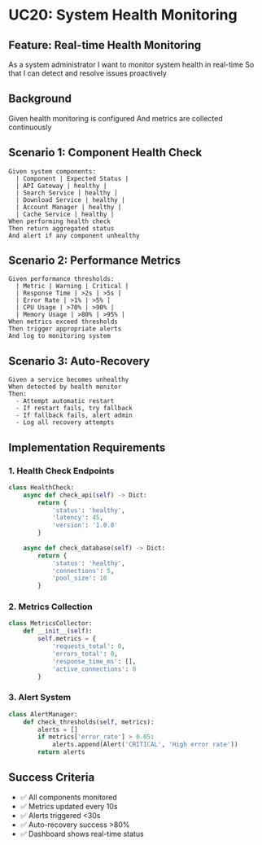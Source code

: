 # UC20: System Health Monitoring

## Feature: Real-time Health Monitoring
As a system administrator
I want to monitor system health in real-time
So that I can detect and resolve issues proactively

## Background
Given health monitoring is configured
And metrics are collected continuously

## Scenario 1: Component Health Check
```gherkin
Given system components:
  | Component | Expected Status |
  | API Gateway | healthy |
  | Search Service | healthy |
  | Download Service | healthy |
  | Account Manager | healthy |
  | Cache Service | healthy |
When performing health check
Then return aggregated status
And alert if any component unhealthy
```

## Scenario 2: Performance Metrics
```gherkin
Given performance thresholds:
  | Metric | Warning | Critical |
  | Response Time | >2s | >5s |
  | Error Rate | >1% | >5% |
  | CPU Usage | >70% | >90% |
  | Memory Usage | >80% | >95% |
When metrics exceed thresholds
Then trigger appropriate alerts
And log to monitoring system
```

## Scenario 3: Auto-Recovery
```gherkin
Given a service becomes unhealthy
When detected by health monitor
Then:
  - Attempt automatic restart
  - If restart fails, try fallback
  - If fallback fails, alert admin
  - Log all recovery attempts
```

## Implementation Requirements

### 1. Health Check Endpoints
```python
class HealthCheck:
    async def check_api(self) -> Dict:
        return {
            'status': 'healthy',
            'latency': 45,
            'version': '1.0.0'
        }
    
    async def check_database(self) -> Dict:
        return {
            'status': 'healthy',
            'connections': 5,
            'pool_size': 10
        }
```

### 2. Metrics Collection
```python
class MetricsCollector:
    def __init__(self):
        self.metrics = {
            'requests_total': 0,
            'errors_total': 0,
            'response_time_ms': [],
            'active_connections': 0
        }
```

### 3. Alert System
```python
class AlertManager:
    def check_thresholds(self, metrics):
        alerts = []
        if metrics['error_rate'] > 0.05:
            alerts.append(Alert('CRITICAL', 'High error rate'))
        return alerts
```

## Success Criteria
- ✅ All components monitored
- ✅ Metrics updated every 10s
- ✅ Alerts triggered <30s
- ✅ Auto-recovery success >80%
- ✅ Dashboard shows real-time status